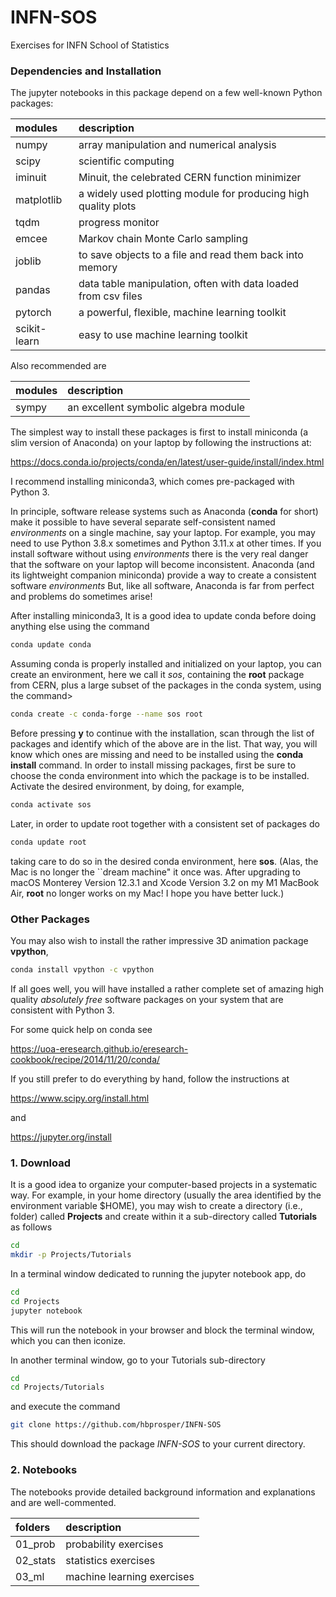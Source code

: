 # INFN-SOS
Exercises for INFN School of Statistics

### Dependencies and Installation
The jupyter notebooks in this package depend on a few well-known Python packages:

| __modules__   | __description__     |
| :---          | :---        |
| numpy         | array manipulation and numerical analysis      |
| scipy         | scientific computing    |
| iminuit       | Minuit, the celebrated CERN function minimizer |
| matplotlib    | a widely used plotting module for producing high quality plots |
| tqdm          | progress monitor |
| emcee         | Markov chain Monte Carlo sampling |
| joblib        | to save objects to a file and read them back into memory |
| pandas        | data table manipulation, often with data loaded from csv files |
| pytorch       | a powerful, flexible, machine learning toolkit |
| scikit-learn  | easy to use machine learning toolkit |

Also recommended are

| __modules__   | __description__     |
| :---          | :--- |
| sympy         | an excellent symbolic algebra module |

The simplest way to install these packages is first to install miniconda (a slim version of Anaconda) on your laptop by following the instructions at:

https://docs.conda.io/projects/conda/en/latest/user-guide/install/index.html

I recommend installing miniconda3, which comes pre-packaged with Python 3.

In principle, software release systems such as Anaconda (__conda__ for short) make it possible to have several separate self-consistent named *environments* on a single machine, say your laptop. For example, you may need to use Python 3.8.x sometimes and Python 3.11.x at other times. If you install software without using *environments* there is the very real danger that the software on your laptop will become inconsistent. Anaconda (and its lightweight companion miniconda) provide a way to create a consistent software *environments* But, like all software, Anaconda is far from perfect and problems do sometimes arise!

After installing miniconda3, It is a good idea to update conda before doing anything else using the command
```bash
conda update conda
```
Assuming conda is properly installed and initialized on your laptop, you can create an environment, here we call it *sos*, containing the __root__ package from CERN, plus a large subset of the packages in the conda system, using the command>
```bash
conda create -c conda-forge --name sos root
```
Before pressing __y__ to continue with the installation, scan through the list of packages and identify which of the above are in the list. That way, you will know which ones are missing and need to be installed using the __conda install__ command.  In order to install missing packages, first be sure to choose the conda environment into which the package is to be installed. Activate the desired environment, by doing, for example,
```bash
conda activate sos
```
Later, in order to update root together with a consistent set of packages do
```bash
conda update root
```
taking care to do so in the desired conda environment, here __sos__. (Alas, the Mac is no longer the ``dream machine" it once was. After upgrading to macOS Monterey Version 12.3.1 and Xcode Version 3.2 on my M1 MacBook Air, __root__ no longer works on my Mac! I hope you have better luck.)  

### Other Packages

You may also wish to install the rather impressive 3D animation package __vpython__,
```bash
conda install vpython -c vpython
```

If all goes well, you will have installed a rather complete set of amazing high quality *absolutely free* software packages on your system that are consistent with Python 3.

For some quick help on conda see 

https://uoa-eresearch.github.io/eresearch-cookbook/recipe/2014/11/20/conda/


If you still prefer to do everything by hand, follow the instructions at

https://www.scipy.org/install.html

and 

https://jupyter.org/install


### 1. Download
It is a good idea to organize your computer-based projects in a systematic way. For example, in your home directory (usually the area identified by the environment variable $HOME), you may wish to create a directory (i.e., folder) called __Projects__ and create within it a sub-directory called __Tutorials__ as follows
```bash
cd
mkdir -p Projects/Tutorials
```
In a terminal window dedicated to running the jupyter notebook app, do
```bash
cd
cd Projects
jupyter notebook
```
This will run the notebook in your browser and block the terminal window, which you can then iconize.

In another terminal window, go to your Tutorials sub-directory
```bash
cd
cd Projects/Tutorials
```
and execute the command
```bash
git clone https://github.com/hbprosper/INFN-SOS
```
This should download the package *INFN-SOS* to your current directory.

### 2. Notebooks

The notebooks provide detailed background information and explanations and are well-commented.

| __folders__                   | __description__     |
| :---          | :--- |
01_prob     | probability exercises |
02_stats    | statistics exercises |
03_ml       | machine learning exercises |
